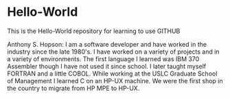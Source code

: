# Hello-World
This is the Hello-World repository for learning to use GITHUB

Anthony S. Hopson:
I am a software developer and have worked in the industry since the late 1980's. I have worked on a variety of projects and in a variety of environments.
The first language I learned was IBM 370 Assembler though I have not used it since school. I later taught myself FORTRAN and a little COBOL. While working at the USLC Graduate School of Management I learned C on an HP-UX machine. We were the first shop in the country to migrate from HP MPE to HP-UX.

